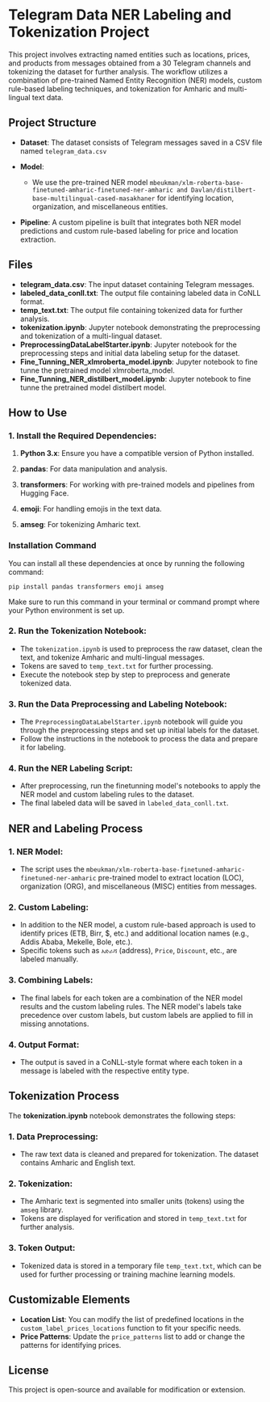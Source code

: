 


# Telegram Data NER Labeling and Tokenization Project

This project involves extracting named entities such as locations, prices, and products from messages obtained from a 30 Telegram channels and tokenizing the dataset for further analysis. The workflow utilizes a combination of pre-trained Named Entity Recognition (NER) models, custom rule-based labeling techniques, and tokenization for Amharic and multi-lingual text data.

## Project Structure

- **Dataset**: The dataset consists of Telegram messages saved in a CSV file named `telegram_data.csv`
- **Model**: 
   - We use the pre-trained NER model `mbeukman/xlm-roberta-base-finetuned-amharic-finetuned-ner-amharic and Davlan/distilbert-base-multilingual-cased-masakhaner` for identifying location, organization, and miscellaneous entities.

- **Pipeline**: A custom pipeline is built that integrates both NER model predictions and custom rule-based labeling for price and location extraction.

## Files

- **telegram_data.csv**: The input dataset containing Telegram messages.
- **labeled_data_conll.txt**: The output file containing labeled data in CoNLL format.
- **temp_text.txt**: The output file containing tokenized data for further analysis.
- **tokenization.ipynb**: Jupyter notebook demonstrating the preprocessing and tokenization of a multi-lingual dataset.
- **PreprocessingDataLabelStarter.ipynb**: Jupyter notebook for the preprocessing steps and initial data labeling setup for the dataset.
- **Fine_Tunning_NER_xlmroberta_model.ipynb**: Jupyter notebook to fine tunne the pretrained model xlmroberta_model.
- **Fine_Tunning_NER_distilbert_model.ipynb**: Jupyter notebook to fine tunne the pretrained model distilbert model.

## How to Use

### 1. Install the Required Dependencies:

1. **Python 3.x**: Ensure you have a compatible version of Python installed.

2. **pandas**: For data manipulation and analysis.

3. **transformers**: For working with pre-trained models and pipelines from Hugging Face.
 
4. **emoji**: For handling emojis in the text data.

5. **amseg**: For tokenizing Amharic text.
  

### Installation Command
You can install all these dependencies at once by running the following command:
```
pip install pandas transformers emoji amseg
```

Make sure to run this command in your terminal or command prompt where your Python environment is set up.



### 2. Run the Tokenization Notebook:
   - The `tokenization.ipynb` is used to preprocess the raw dataset, clean the text, and tokenize Amharic and multi-lingual messages.
   - Tokens are saved to `temp_text.txt` for further processing.
   - Execute the notebook step by step to preprocess and generate tokenized data.

### 3. Run the Data Preprocessing and Labeling Notebook:
   - The `PreprocessingDataLabelStarter.ipynb` notebook will guide you through the preprocessing steps and set up initial labels for the dataset.
   - Follow the instructions in the notebook to process the data and prepare it for labeling.

### 4. Run the NER Labeling Script:
   - After preprocessing, run the finetunning model's notebooks to apply the NER model and custom labeling rules to the dataset.
   - The final labeled data will be saved in `labeled_data_conll.txt`.

## NER and Labeling Process

### 1. **NER Model**:
   - The script uses the `mbeukman/xlm-roberta-base-finetuned-amharic-finetuned-ner-amharic` pre-trained model to extract location (LOC), organization (ORG), and miscellaneous (MISC) entities from messages.

### 2. **Custom Labeling**:
   - In addition to the NER model, a custom rule-based approach is used to identify prices (ETB, Birr, $, etc.) and additional location names (e.g., Addis Ababa, Mekelle, Bole, etc.).
   - Specific tokens such as `አድራሻ` (address), `Price`, `Discount`, etc., are labeled manually.

### 3. **Combining Labels**:
   - The final labels for each token are a combination of the NER model results and the custom labeling rules. The NER model's labels take precedence over custom labels, but custom labels are applied to fill in missing annotations.

### 4. **Output Format**:
   - The output is saved in a CoNLL-style format where each token in a message is labeled with the respective entity type.


## Tokenization Process

The **tokenization.ipynb** notebook demonstrates the following steps:

### 1. **Data Preprocessing**:
   - The raw text data is cleaned and prepared for tokenization. The dataset contains Amharic and English text.

### 2. **Tokenization**:
   - The Amharic text is segmented into smaller units (tokens) using the `amseg` library.
   - Tokens are displayed for verification and stored in `temp_text.txt` for further analysis.

### 3. **Token Output**:
   - Tokenized data is stored in a temporary file `temp_text.txt`, which can be used for further processing or training machine learning models.

## Customizable Elements

- **Location List**: You can modify the list of predefined locations in the `custom_label_prices_locations` function to fit your specific needs.
- **Price Patterns**: Update the `price_patterns` list to add or change the patterns for identifying prices.

## License

This project is open-source and available for modification or extension.

